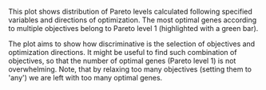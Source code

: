 This plot shows distribution of Pareto levels calculated following specified variables 
and directions of optimization. The most optimal genes according to multiple objectives
belong to Pareto level 1 (highlighted with a green bar). 

The plot aims to show how discriminative is the selection of objectives and optimization 
directions. It might be useful to find such combination of objectives, so that the 
number of optimal genes (Pareto level 1) is not overwhelming. Note, that by relaxing 
too many objectives (setting them to 'any') we are left with too many optimal genes.
